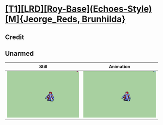 # [\[T1\]\[LRD\]\[Roy-Base\]\(Echoes-Style\)\[M\]{Jeorge_Reds, Brunhilda}](../)

## Credit


	
## Unarmed

| Still | Animation |
| :---: | :-------: |
| ![Unarmed still](./Unarmed_000.png) | ![Unarmed animation](./Unarmed.gif) |
